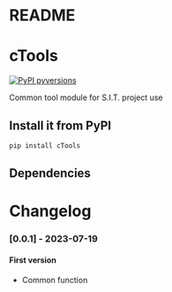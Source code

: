 README
===========================

# cTools

[![PyPI pyversions](https://img.shields.io/pypi/pyversions/ansicolortags.svg)](https://pypi.python.org/pypi/ansicolortags/)

Common tool module for S.I.T. project use

## Install it from PyPI


```bash
pip install cTools
```

## Dependencies


# Changelog

### [0.0.1] - 2023-07-19

#### First version
 - Common function
